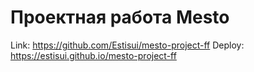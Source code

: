 # Проектная работа Mesto

Link: https://github.com/Estisui/mesto-project-ff
Deploy: https://estisui.github.io/mesto-project-ff
